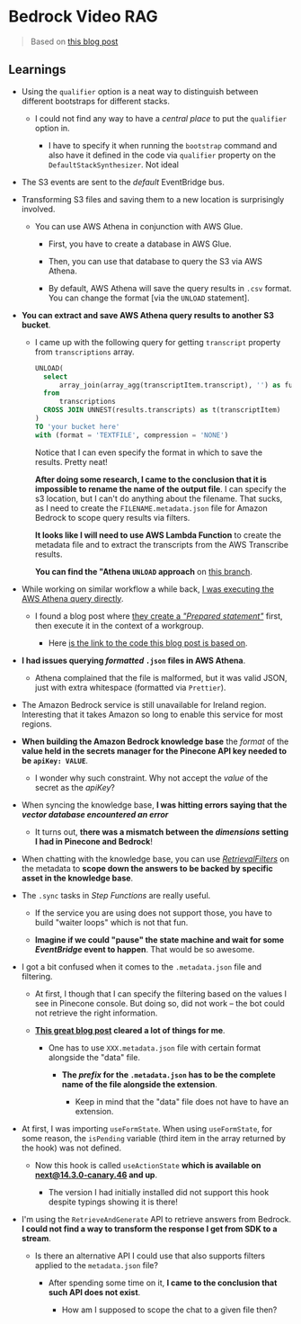 # Bedrock Video RAG

> Based on [this blog post](https://levelup.gitconnected.com/using-rag-on-media-content-with-bedrock-knowledge-bases-and-amazon-transcribe-92abea166e68)

## Learnings

- Using the `qualifier` option is a neat way to distinguish between different bootstraps for different stacks.

  - I could not find any way to have a _central place_ to put the `qualifier` option in.

    - I have to specify it when running the `bootstrap` command and also have it defined in the code via `qualifier` property on the `DefaultStackSynthesizer`. Not ideal

- The S3 events are sent to the _default_ EventBridge bus.

- Transforming S3 files and saving them to a new location is surprisingly involved.

  - You can use AWS Athena in conjunction with AWS Glue.

    - First, you have to create a database in AWS Glue.

    - Then, you can use that database to query the S3 via AWS Athena.

    - By default, AWS Athena will save the query results in `.csv` format. You can change the format [via the `UNLOAD` statement].

- **You can extract and save AWS Athena query results to another S3 bucket**.

  - I came up with the following query for getting `transcript` property from `transcriptions` array.

    ```sql
    UNLOAD(
      select
          array_join(array_agg(transcriptItem.transcript), '') as fullTranscription
      from
          transcriptions
      CROSS JOIN UNNEST(results.transcripts) as t(transcriptItem)
    )
    TO 'your bucket here'
    with (format = 'TEXTFILE', compression = 'NONE')
    ```

    Notice that I can even specify the format in which to save the results. Pretty neat!

    **After doing some research, I came to the conclusion that it is impossible to rename the name of the output file**. I can specify the s3 location, but I can't do anything about the filename. That sucks, as I need to create the `FILENAME.metadata.json` file for Amazon Bedrock to scope query results via filters.

    **It looks like I will need to use AWS Lambda Function** to create the metadata file and to extract the transcripts from the AWS Transcribe results.

    **You can find the "Athena `UNLOAD` approach** on [this branch](https://github.com/WojciechMatuszewski/bedrock-video-rag/tree/athena-unload).

- While working on similar workflow a while back, [I was executing the AWS Athena query directly](https://github.com/WojciechMatuszewski/serverless-video-transcribe-fun/blob/main/lib/serverless-transcribe-stack.ts#L343).

  - I found a blog post where [they create a _"Prepared statement"_](https://aws.amazon.com/blogs/compute/building-a-low-code-speech-you-know-counter-using-aws-step-functions/) first, then execute it in the context of a workgroup.

    - Here [is the link to the code this blog post is based on](https://github.com/aws-samples/aws-stepfunctions-examples/blob/main/sam/app-low-code-you-know-counter/template.yaml#L245).

- **I had issues querying _formatted_ `.json` files in AWS Athena**.

  - Athena complained that the file is malformed, but it was valid JSON, just with extra whitespace (formatted via `Prettier`).

- The Amazon Bedrock service is still unavailable for Ireland region. Interesting that it takes Amazon so long to enable this service for most regions.

- **When building the Amazon Bedrock knowledge base** the _format_ of the **value held in the secrets manager for the Pinecone API key needed to be `apiKey: VALUE`**.

  - I wonder why such constraint. Why not accept the _value_ of the secret as the _apiKey_?

- When syncing the knowledge base, **I was hitting errors saying that the _vector database encountered an error_**

  - It turns out, **there was a mismatch between the _dimensions_ setting I had in Pinecone and Bedrock**!

- When chatting with the knowledge base, you can use [_RetrievalFilters_](https://docs.aws.amazon.com/bedrock/latest/APIReference/API_agent-runtime_RetrievalFilter.html) on the metadata to **scope down the answers to be backed by specific asset in the knowledge base**.

- The `.sync` tasks in _Step Functions_ are really useful.

  - If the service you are using does not support those, you have to build "waiter loops" which is not that fun.

  - **Imagine if we could "pause" the state machine and wait for some _EventBridge_ event to happen**. That would be so awesome.

- I got a bit confused when it comes to the `.metadata.json` file and filtering.

  - At first, I though that I can specify the filtering based on the values I see in Pinecone console. But doing so, did not work – the bot could not retrieve the right information.

  - **[This great blog post](https://aws.amazon.com/blogs/machine-learning/knowledge-bases-for-amazon-bedrock-now-supports-metadata-filtering-to-improve-retrieval-accuracy/) cleared a lot of things for me**.

    - One has to use `XXX.metadata.json` file with certain format alongside the "data" file.

      - **The _prefix_ for the `.metadata.json` has to be the complete name of the file alongside the extension**.

        - Keep in mind that the "data" file does not have to have an extension.

- At first, I was importing `useFormState`. When using `useFormState`, for some reason, the `isPending` variable (third item in the array returned by the hook) was not defined.

  - Now this hook is called `useActionState` **which is available on next@14.3.0-canary.46 and up**.

    - The version I had initially installed did not support this hook despite typings showing it is there!

- I'm using the `RetrieveAndGenerate` API to retrieve answers from Bedrock. **I could not find a way to transform the response I get from SDK to a stream**.

  - Is there an alternative API I could use that also supports filters applied to the `metadata.json` file?

    - After spending some time on it, **I came to the conclusion that such API does not exist**.

      - How am I supposed to scope the chat to a given file then?
